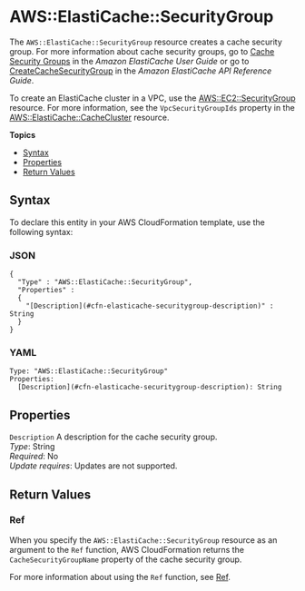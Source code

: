 # AWS::ElastiCache::SecurityGroup<a name="aws-properties-elasticache-security-group"></a>

The `AWS::ElastiCache::SecurityGroup` resource creates a cache security group\. For more information about cache security groups, go to [Cache Security Groups](http://docs.aws.amazon.com/AmazonElastiCache/latest/UserGuide/CacheSecurityGroup.html) in the *Amazon ElastiCache User Guide* or go to [CreateCacheSecurityGroup](http://docs.aws.amazon.com/AmazonElastiCache/latest/APIReference/API_CreateCacheSecurityGroup.html) in the *Amazon ElastiCache API Reference Guide*\.

To create an ElastiCache cluster in a VPC, use the [AWS::EC2::SecurityGroup](aws-properties-ec2-security-group.md) resource\. For more information, see the `VpcSecurityGroupIds` property in the [AWS::ElastiCache::CacheCluster](aws-properties-elasticache-cache-cluster.md) resource\.

**Topics**
+ [Syntax](#aws-resource-elasticache-securitygroup-syntax)
+ [Properties](#w3ab2c21c10d598c11)
+ [Return Values](#w3ab2c21c10d598c13)

## Syntax<a name="aws-resource-elasticache-securitygroup-syntax"></a>

To declare this entity in your AWS CloudFormation template, use the following syntax:

### JSON<a name="aws-resource-elasticache-securitygroup-syntax.json"></a>

```
{
  "Type" : "AWS::ElastiCache::SecurityGroup",
  "Properties" :
  {
    "[Description](#cfn-elasticache-securitygroup-description)" : String
  }
}
```

### YAML<a name="aws-resource-elasticache-securitygroup-syntax.yaml"></a>

```
Type: "AWS::ElastiCache::SecurityGroup"
Properties:
  [Description](#cfn-elasticache-securitygroup-description): String
```

## Properties<a name="w3ab2c21c10d598c11"></a>

`Description`  <a name="cfn-elasticache-securitygroup-description"></a>
A description for the cache security group\.  
*Type*: String  
*Required*: No  
*Update requires*: Updates are not supported\.

## Return Values<a name="w3ab2c21c10d598c13"></a>

### Ref<a name="w3ab2c21c10d598c13b2"></a>

When you specify the `AWS::ElastiCache::SecurityGroup` resource as an argument to the `Ref` function, AWS CloudFormation returns the `CacheSecurityGroupName` property of the cache security group\.

For more information about using the `Ref` function, see [Ref](intrinsic-function-reference-ref.md)\.